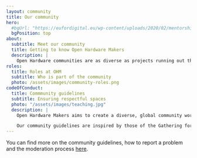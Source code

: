 ```yaml
---
layout: community
title: Our community
hero:
  #bgUrl: "https://eufordigital.eu/wp-content/uploads/2020/02/mentorship3-2000w-scaled.jpg"
  bgPosition: top
about:
  subtitle: Meet our community
  title: Getting to know Open Hardware Makers
  description: |
    Open Hardware communities are as diverse as projects running out there. Open Hardware Makers connects mentees with mentors and experts from different parts of the world, with a wide variety of interests, perspectives and experience. You can learn more about our community below. 
roles:
  title: Roles at OHM
  subtitle: Who is part of the community
  photo: /assets/images/community-roles.png
codeOfConduct:
  title: Commmunity guidelines
  subtitle: Ensuring respectful spaces
  photo: "/assets/images/teaching.jpg"
  description: |
    Open Hardware Makers aims to create a diverse, global community working to enhance the sharing of open hardware. Because of this diversity, it is important to be intentional about providing respectful, equitable spaces — both online and in person — for our community to come together and engage in constructive, respectful discourse. <br> <br>

    Our community guidelines are inspired by those of the Gathering for Open Science Hardware (GOSH) community. They apply to all spaces where the mentorship program is run, both online and in person. Individuals who violate this Code may affect their ability to participate in the program, ranging from temporarily being placed into online moderation to, as a last resort, expulsion from the community or in-person events.<br> <br>
---
```


You can find more on the community guidelines, how to report a problem and the moderation process [here](/guidelines).
